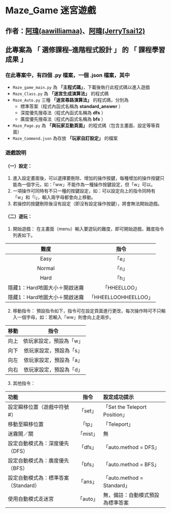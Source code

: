 # Maze_Game 迷宮遊戲
## 作者：[阿瑋(aawilliamaa)](https://github.com/aawilliamaa)、[阿暐(JerryTsai12)](https://github.com/JerryTsai12)
## 此專案為 **「 選修課程–進階程式設計 」** 的 **「 課程學習成果 」**
### 在此專案中，有四個 .py 檔案，一個 .json 檔案，其中

* `Maze_game_main.py`  為 **「主程式碼」**，下載後執行此程式碼以進入遊戲
* `Maze_Class.py` 為 **「迷宮生成演算法」** 的程式碼
* `Maze_Auto.py` 三種 **「迷宮尋路演算法」** 的程式碼，分別為  
    * 標準答案（程式內函式名稱為 **standard_answer** ）
    * 深度優先搜尋法（程式內函式名稱為 **dfs** ）
    * 廣度優先搜尋法（程式內函式名稱為 **bfs** ）
* `Maze_Page.py`  為 **「與玩家互動頁面」** 的程式碼（包含主畫面、設定等等頁面）
* `Maze_Commend.json`  為存放 **「玩家自訂設定」** 的檔案  
### 遊戲說明
#### （一）設定：
1.  進入設定畫面後，可以選擇要刪除、增加的操作按鍵，每種增加的操作按鍵只能為一個字元，如：「ww」不能作為一種操作按鍵設定，但「w」可以。
2.  一項操作可同時有不只一種的按鍵設定，如：可以設定向上的指令同時有「w」和「i」，輸入兩字母都會向上移動。
3.  若操控的按鍵刪除後沒有設定（即沒有設定操作按鍵），將會無法開始遊戲。

#### （二）遊玩：
1. 開始遊戲：
在主畫面（menu）輸入要遊玩的難度，即可開始遊戲，難度指令列表如下。

|難度 |指令|
|:-----:|:--------:|
|Easy|「e」|
|Normal|「n」|
|Hard|「h」|
|隱藏1：Hard地圖大小＋開啟迷霧|「HHEELLOO」|
|隱藏1：Hard地圖大小＋開啟迷霧|「HHEELLOOHHEELLOO」|
	  
2. 移動指令：
預設指令如下，指令可在設定頁面進行更改，每次操作時可不只輸入一個字母，如：若輸入「ww」則會向上走兩步。

|移動 |指令|
|:-----:|:--------:|
|向上|依玩家設定，預設為「w」|
|向下|依玩家設定，預設為「s」|
|向左|依玩家設定，預設為「a」|
|向右|依玩家設定，預設為「d」|


3. 其他指令：

|功能 |指令|設定成功提示|
|:-----|:--------:|:--------|
|設定瞬移位置（遊戲中符號#）|「set」|「Set the Teleport Position」|
|移動至瞬移位置	|「tp」|「Teleport」|
|迷霧開／關|「mist」|無|
|設定自動模式為：深度優先（DFS）|「dfs」|「auto.method = DFS」|
|設定自動模式為：廣度優先（BFS）|「bfs」|「auto.method = BFS」|
|設定自動模式為：標準答案（Standard）|「ans」|「auto.method = Standard」|
|使用自動模式走迷宮|「auto」|無，備註：自動模式預設為標準答案| 
